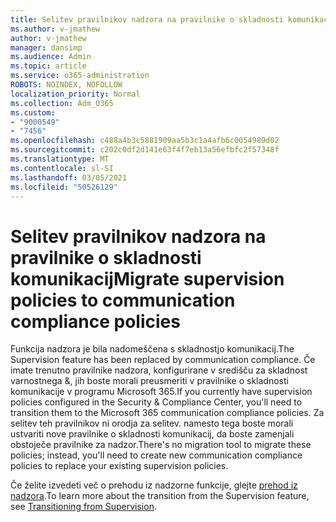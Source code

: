 ```yaml
---
title: Selitev pravilnikov nadzora na pravilnike o skladnosti komunikacij
ms.author: v-jmathew
author: v-jmathew
manager: dansimp
ms.audience: Admin
ms.topic: article
ms.service: o365-administration
ROBOTS: NOINDEX, NOFOLLOW
localization_priority: Normal
ms.collection: Adm_O365
ms.custom:
- "9000549"
- "7456"
ms.openlocfilehash: c488a4b3c5881909aa5b3c1a4afb6c0054989d02
ms.sourcegitcommit: c202c0df2d141e63f4f7eb13a56efbfc2f57348f
ms.translationtype: MT
ms.contentlocale: sl-SI
ms.lasthandoff: 03/05/2021
ms.locfileid: "50526129"
---
```

# <a name="migrate-supervision-policies-to-communication-compliance-policies"></a><span data-ttu-id="704a7-102">Selitev pravilnikov nadzora na pravilnike o skladnosti komunikacij</span><span class="sxs-lookup"><span data-stu-id="704a7-102">Migrate supervision policies to communication compliance policies</span></span>

<span data-ttu-id="704a7-103">Funkcija nadzora je bila nadomeščena s skladnostjo komunikacij.</span><span class="sxs-lookup"><span data-stu-id="704a7-103">The Supervision feature has been replaced by communication compliance.</span></span> <span data-ttu-id="704a7-104">Če imate trenutno pravilnike nadzora, konfigurirane v središču za skladnost varnostnega &, jih boste morali preusmeriti v pravilnike o skladnosti komunikacije v programu Microsoft 365.</span><span class="sxs-lookup"><span data-stu-id="704a7-104">If you currently have supervision policies configured in the Security & Compliance Center, you'll need to transition them to the Microsoft 365 communication compliance policies.</span></span> <span data-ttu-id="704a7-105">Za selitev teh pravilnikov ni orodja za selitev. namesto tega boste morali ustvariti nove pravilnike o skladnosti komunikacij, da boste zamenjali obstoječe pravilnike za nadzor.</span><span class="sxs-lookup"><span data-stu-id="704a7-105">There's no migration tool to migrate these policies; instead, you'll need to create new communication compliance policies to replace your existing supervision policies.</span></span>

<span data-ttu-id="704a7-106">Če želite izvedeti več o prehodu iz nadzorne funkcije, glejte [prehod iz nadzora](https://go.microsoft.com/fwlink/?linkid=2128750).</span><span class="sxs-lookup"><span data-stu-id="704a7-106">To learn more about the transition from the Supervision feature, see [Transitioning from Supervision](https://go.microsoft.com/fwlink/?linkid=2128750).</span></span>
